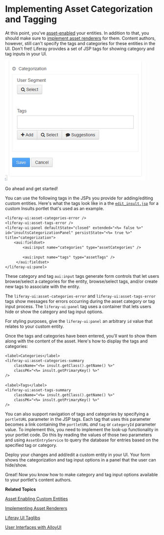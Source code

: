 # Implementing Asset Categorization and Tagging [](id=implementing-asset-categorization-and-tagging)

<!--
Testing Notes:

The starting example portlet for this tutorial is at ...
liferay-docs\develop\tutorials\tutorials-sdk-6.2-ga3\portlets\asset-framework-02-asset-enable-insults-portlet

On completing this tutorial, the example portlet looks like the portlet at ...
liferay-docs\develop\tutorials\tutorials-sdk-6.2-ga3\portlets\asset-framework-03-end-insults-portlet

Make sure to read their README files.
-->

At this point, you've [asset-enabled](/develop/tutorials/-/knowledge_base/6-2/adding-updating-and-deleting-assets-for-custom-entities)
your entities. In addition to that, you should make sure to [implement asset renderers](/develop/learning-paths/-/knowledge_base/6-2/implementing-asset-renderers)
for them. Content authors, however, still can't specify the tags and categories
for these entities in the UI. Don't fret! Liferay provides a set of JSP tags for
showing category and tag inputs in your UI. 

![Figure 1: Adding category and tag input options lets authors aggregate and label custom entities.](../../images/asset-fw-categories-and-tags-options.png)

Go ahead and get started! 

You can use the following tags in the JSPs you provide for adding/editing custom
entities. Here's what the tags look like in a the [`edit_insult.jsp`](https://github.com/liferay/liferay-docs/blob/6.2.x/develop/tutorials/tutorials-sdk-6.2-ga3/portlets/asset-framework-03-end-insults-portlet/docroot/html/insult/edit_insult.jsp) 
for a custom Insults portlet that's used as an example. 

    <liferay-ui:asset-categories-error />
    <liferay-ui:asset-tags-error />
    <liferay-ui:panel defaultState="closed" extended="<%= false %>" id="insultsCategorizationPanel" persistState="<%= true %>" title="categorization">
        <aui:fieldset>
            <aui:input name="categories" type="assetCategories" />

            <aui:input name="tags" type="assetTags" />
         </aui:fieldset>
    </liferay-ui:panel>

These category and tag `aui:input` tags generate form controls that let users
browse/select a categories for the entity, browse/select tags, and/or create new
tags to associate with the entity. 

The `liferay-ui:asset-categories-error` and `liferay-ui:asset-tags-error` tags
show messages for errors occurring during the asset category or tag
input process. The `liferay-ui:panel` tag uses a container that lets users hide
or show the category and tag input options.

For styling purposes, give the `liferay-ui:panel` an arbitrary `id` value that
relates to your custom entity. 

<!--

Until we implement this in a solution portlet, we'll leave it out. - Jim

Actually, the whole point of tutorials is not to have solution portlets, but
just snippets of code. Solution portlets are for Learning Paths. If we want to
use solution portlets, that's fine, but we definitely shouldn't keep from
documenting something in a tutorial just because we don't have it in a working
portlet. -Rich
-->

Once the tags and categories have been entered, you'll want to show them along
with the content of the asset. Here's how to display the tags and categories: 
 
    <label>Categories</label>
    <liferay-ui:asset-categories-summary
        className="<%= insult.getClass().getName() %>"
        classPK="<%= insult.getPrimaryKey() %>"
    />

    <label>Tags</label>
    <liferay-ui:asset-tags-summary
        className="<%= insult.getClass().getName() %>"
        classPK="<%= insult.getPrimaryKey() %>"
    />

You can also support navigation of tags and categories by specifying a
`portletURL` parameter in the JSP tags. Each tag that uses this parameter
becomes a link containing the `portletURL` *and* `tag` or `categoryId` parameter
value. To implement this, you need to implement the look-up functionality in
your portlet code. Do this by reading the values of those two parameters and
using `AssetEntryService` to query the database for entries based on the
specified tag or category. 

Deploy your changes and add/edit a custom entity in your UI. Your form shows the
categorization and tag input options in a panel that the user can hide/show. 

Great! Now you know how to make category and tag input options available to your
portlet's content authors. 

**Related Topics**

[Asset Enabling Custom Entities](/develop/learning-paths/-/knowledge_base/6-2/asset-enabling-custom-entities)

[Implementing Asset Renderers](/develop/learning-paths/-/knowledge_base/6-2/implementing-asset-renderers)

[Liferay UI Taglibs](/develop/tutorials/-/knowledge_base/6-2/liferay-ui-taglibs)

[User Interfaces with AlloyUI](/develop/tutorials/-/knowledge_base/6-2/alloyui)
